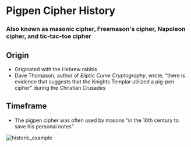 # Pigpen Cipher History
### Also known as masonic cipher, Freemason's cipher, Napoleon cipher, and tic-tac-toe cipher

## Origin
* Originated with the Hebrew rabbis
* Dave Thompson, author of *Eliptic Curve Cryptography*, wrote, “there is evidence that suggests that the Knights Templar utilized a pig-pen cipher” during the Christian Crusades

## Timeframe
* The pigpen cipher was often used by masons “in the 16th century to save his personal notes”

![historic_example](https://upload.wikimedia.org/wikipedia/commons/thumb/b/ba/A-pigpen-message.svg/320px-A-pigpen-message.svg.png)
